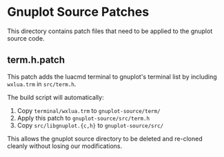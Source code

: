 # Gnuplot Source Patches

This directory contains patch files that need to be applied to the gnuplot source code.

## term.h.patch

This patch adds the luacmd terminal to gnuplot's terminal list by including `wxlua.trm` in `src/term.h`.

The build script will automatically:
1. Copy `terminal/wxlua.trm` to `gnuplot-source/term/`
2. Apply this patch to `gnuplot-source/src/term.h`
3. Copy `src/libgnuplot.{c,h}` to `gnuplot-source/src/`

This allows the gnuplot source directory to be deleted and re-cloned cleanly without losing our modifications.
